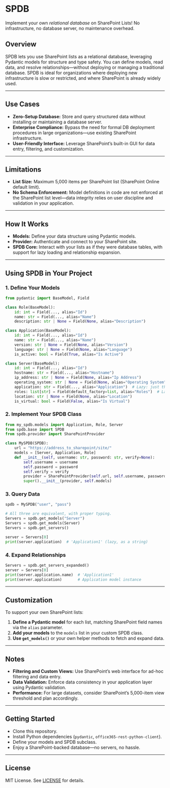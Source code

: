# SPDB

Implement your own _relational database_ on SharePoint Lists! No infrastructure, no database server, no maintenance overhead.

## Overview

SPDB lets you use SharePoint lists as a relational database, leveraging Pydantic models for structure and type safety. You can define models, read data, and resolve relationships—without deploying or managing a traditional database. SPDB is ideal for organizations where deploying new infrastructure is slow or restricted, and where SharePoint is already widely used.

---

## Use Cases

- **Zero-Setup Database:** Store and query structured data without installing or maintaining a database server.
- **Enterprise Compliance:** Bypass the need for formal DB deployment procedures in large organizations—use existing SharePoint infrastructure.
- **User-Friendly Interface:** Leverage SharePoint’s built-in GUI for data entry, filtering, and customization.

---

## Limitations

- **List Size:** Maximum 5,000 items per SharePoint list (SharePoint Online default limit).
- **No Schema Enforcement:** Model definitions in code are not enforced at the SharePoint list level—data integrity relies on user discipline and validation in your application.

---

## How It Works

- **Models:** Define your data structure using Pydantic models.
- **Provider:** Authenticate and connect to your SharePoint site.
- **SPDB Core:** Interact with your lists as if they were database tables, with support for lazy loading and relationship expansion.

---

## Using SPDB in Your Project

### 1. Define Your Models

```python
from pydantic import BaseModel, Field

class Role(BaseModel):
    id: int = Field(..., alias="Id")
    name: str = Field(..., alias="Name")
    description: str | None = Field(None, alias="Description")

class Application(BaseModel):
    id: int = Field(..., alias="Id")
    name: str = Field(..., alias="Name")
    version: str | None = Field(None, alias="Version")
    language: str | None = Field(None, alias="Language")
    is_active: bool = Field(True, alias="Is Active")

class Server(BaseModel):
    id: int = Field(..., alias="Id")
    hostname: str = Field(..., alias="Hostname")
    ip_address: str | None = Field(None, alias="Ip Address")
    operating_system: str | None = Field(None, alias="Operating System")
    application: str = Field(..., alias="Application")  # Lazy: just the name
    roles: list[str] = Field(default_factory=list, alias="Roles")  # Lazy: just the names
    location: str | None = Field(None, alias="Location")
    is_virtual: bool = Field(False, alias="Is Virtual")
```

### 2. Implement Your SPDB Class

```python
from my_spdb.models import Application, Role, Server
from spdb.base import SPDB
from spdb.provider import SharePointProvider

class MySPDB(SPDB):
    url = "https://address_to_sharepoint/site/"
    models = [Server, Application, Role]
    def __init__(self, username: str, password: str, verify=None):
        self.username = username
        self.password = password
        self.verify = verify
        provider = SharePointProvider(self.url, self.username, password, verify=self.verify)
        super().__init__(provider, self.models)
```

### 3. Query Data

```python
spdb = MySPDB("user", "pass")

# All three are equivalent, with proper typing.
Servers = spdb.get_models("Server")
Servers = spdb.get_models(Server)
Servers = spdb.get_servers()

server = Servers[0]
print(server.application)  # 'Application1' (lazy, as a string)
```

### 4. Expand Relationships

```python
Servers = spdb.get_servers_expanded()
server = Servers[0]
print(server.application.name)  # 'Application1'
print(server.application)       # Application model instance
```

---

## Customization

To support your own SharePoint lists:

1. **Define a Pydantic model** for each list, matching SharePoint field names via the `alias` parameter.
2. **Add your models** to the `models` list in your custom SPDB class.
3. **Use `get_models()`** or your own helper methods to fetch and expand data.

---

## Notes

- **Filtering and Custom Views:** Use SharePoint’s web interface for ad-hoc filtering and data entry.
- **Data Validation:** Enforce data consistency in your application layer using Pydantic validation.
- **Performance:** For large datasets, consider SharePoint’s 5,000-item view threshold and plan accordingly.

---

## Getting Started

- Clone this repository.
- Install Python dependencies (`pydantic`, `office365-rest-python-client`).
- Define your models and SPDB subclass.
- Enjoy a SharePoint-backed database—no servers, no hassle.

---

## License

MIT License. See [LICENSE](LICENSE) for details.
